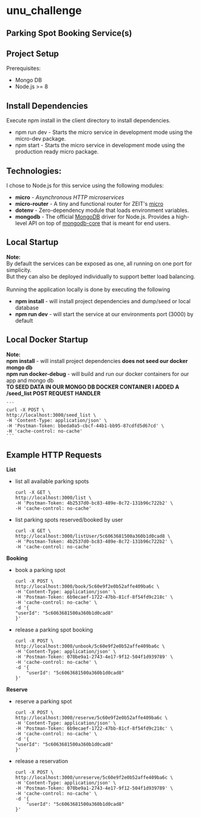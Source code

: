 
# unu_challenge

## Parking Spot Booking Service(s)

## **Project Setup**
Prerequisites:
	

 - Mongo DB
 - Node.js >= 8

## **Install Dependencies**
Execute npm install in the client directory to install dependencies.

 - npm run dev - Starts the micro service in development mode using the micro-dev package.
 - npm start  - Starts the micro service in development mode using the production ready micro package.

## Technologies:
I chose to Node.js for this service using the following modules:
- **micro** - _Asynchronous HTTP microservices_
- **micro-router** - A tiny and functional router for ZEIT's [micro](https://github.com/zeit/micro)
- **dotenv** - 				Zero-dependency module that loads environment variables.
- **mongodb** - The official [MongoDB](https://www.mongodb.com/) driver for Node.js. Provides a high-level API on top of [mongodb-core](https://www.npmjs.com/package/mongodb-core) that is meant for end users.

## Local Startup
**Note:** 
   <br/>By default the services can be exposed as one, all running on one port for simplicity. 
   <br/>But they can also be deployed individually to support better load balancing.
   <br/>
   <br/>Running the application locally is done by executing the following
   - **npm install** - will install project dependencies and dump/seed or local database
   - **npm run dev** - will start the service at our environments port (3000) by default
   
## Local Docker Startup
**Note:**
   <br/>**npm install** - will install project dependencies **does not seed our docker mongo db**
   <br/>**npm run docker-debug** - will build and run our docker containers for our app and mongo db
   <br/>**TO SEED DATA IN OUR MONGO DB DOCKER CONTAINER I ADDED A /seed_list POST REQUEST HANDLER**
   
	```
	curl -X POST \
	http://localhost:3000/seed_list \
	-H 'Content-Type: application/json' \
	-H 'Postman-Token: bbeda0a5-cbcf-44b1-bb95-87cdfd5d67cd' \
	-H 'cache-control: no-cache'
	```	
   
   
## Example HTTP Requests
**List**<br/>
- list all available parking spots<br/>
	```
	curl -X GET \
	http://localhost:3000/list \
	-H 'Postman-Token: 4b2537d0-bc83-489e-8c72-131b96c722b2' \
	-H 'cache-control: no-cache'
	```
- list parking spots reserved/booked by user<br/>
	```
	curl -X GET \
	http://localhost:3000/listUser/5c6063681500a360b1d0cad8 \
	-H 'Postman-Token: 4b2537d0-bc83-489e-8c72-131b96c722b2' \
	-H 'cache-control: no-cache'
	```
**Booking**
- book a parking spot<br/>
	```
	curl -X POST \
	http://localhost:3000/book/5c60e9f2e0b52affe409ba6c \
	-H 'Content-Type: application/json' \
	-H 'Postman-Token: 6b9ecaef-1722-47bb-81cf-8f54fd9c218c' \
	-H 'cache-control: no-cache' \
	-d '{
	"userId": "5c6063681500a360b1d0cad8"
	}'
	```
- release a parking spot booking<br/>
	```
	curl -X POST \
	http://localhost:3000/unbook/5c60e9f2e0b52affe409ba6c \
	-H 'Content-Type: application/json' \
	-H 'Postman-Token: 070be9a1-2743-4e17-9f12-504f1d939789' \
	-H 'cache-control: no-cache' \
	-d '{
		"userId": "5c6063681500a360b1d0cad8"
	}'
	```
**Reserve**
- reserve a parking spot<br/>
	```
	curl -X POST \
	http://localhost:3000/reserve/5c60e9f2e0b52affe409ba6c \
	-H 'Content-Type: application/json' \
	-H 'Postman-Token: 6b9ecaef-1722-47bb-81cf-8f54fd9c218c' \
	-H 'cache-control: no-cache' \
	-d '{
	"userId": "5c6063681500a360b1d0cad8"
	}'
	```
- release a reservation<br/>
	```
	curl -X POST \
	http://localhost:3000/unreserve/5c60e9f2e0b52affe409ba6c \
	-H 'Content-Type: application/json' \
	-H 'Postman-Token: 070be9a1-2743-4e17-9f12-504f1d939789' \
	-H 'cache-control: no-cache' \
	-d '{
		"userId": "5c6063681500a360b1d0cad8"
	}'
	```
